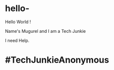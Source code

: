 # hello-

Hello World !

Name's Mugurel and I am a Tech Junkie

I need Help.

# #TechJunkieAnonymous
